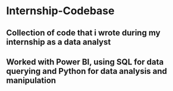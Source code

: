# Internship-Codebase
## Collection of code that i wrote during my internship as a data analyst
## Worked with Power BI, using SQL for data querying and Python for data analysis and manipulation
